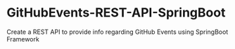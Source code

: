 # GitHubEvents-REST-API-SpringBoot
Create a REST API to provide info regarding GitHub Events using SpringBoot Framework
